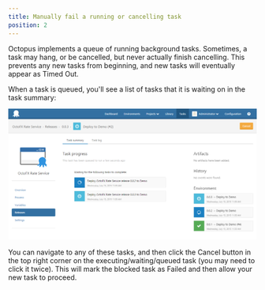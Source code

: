 ```yaml
---
title: Manually fail a running or cancelling task
position: 2
---
```



Octopus implements a queue of running background tasks. Sometimes, a task may hang, or be cancelled, but never actually finish cancelling. This prevents any new tasks from beginning, and new tasks will eventually appear as Timed Out.


When a task is queued, you'll see a list of tasks that it is waiting on in the task summary:


![](/docs/images/3048144/3278080.png)


You can navigate to any of these tasks, and then click the Cancel button in the top right corner on the executing/waiting/queued task (you may need to click it twice). This will mark the blocked task as Failed and then allow your new task to proceed.
